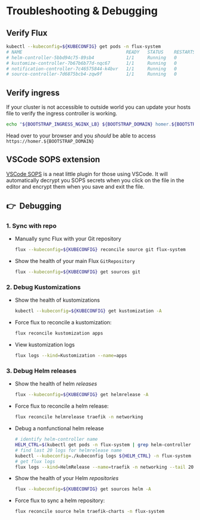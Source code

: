 # Troubleshooting & Debugging

## Verify Flux

```sh
kubectl --kubeconfig=${KUBECONFIG} get pods -n flux-system
# NAME                                       READY   STATUS    RESTARTS   AGE
# helm-controller-5bbd94c75-89sb4            1/1     Running   0          1h
# kustomize-controller-7b67b6b77d-nqc67      1/1     Running   0          1h
# notification-controller-7c46575844-k4bvr   1/1     Running   0          1h
# source-controller-7d6875bcb4-zqw9f         1/1     Running   0          1h
```

## Verify ingress

If your cluster is not accessible to outside world you can update your
hosts file to verify the ingress controller is working.

```sh
echo "${BOOTSTRAP_INGRESS_NGINX_LB} ${BOOTSTRAP_DOMAIN} homer.${BOOTSTRAP_DOMAIN}" | sudo tee -a /etc/hosts
```

Head over to your browser and you _should_ be able to access
`https://homer.${BOOTSTRAP_DOMAIN}`

## VSCode SOPS extension

[VSCode SOPS](https://marketplace.visualstudio.com/items?itemName=signageos.signageos-vscode-sops)
is a neat little plugin for those using VSCode.
It will automatically decrypt you SOPS secrets when you click on the file
in the editor and encrypt them when you save  and exit the file.

## :point_right:&nbsp; Debugging

### 1. Sync with repo

* Manually sync Flux with your Git repository

  ```sh
  flux --kubeconfig=${KUBECONFIG} reconcile source git flux-system
  ```

* Show the health of your main Flux `GitRepository`

  ```sh
  flux --kubeconfig=${KUBECONFIG} get sources git
  ```

### 2. Debug Kustomizations

* Show the health of kustomizations

  ```sh
  kubectl --kubeconfig=${KUBECONFIG} get kustomization -A
  ```

* Force flux to reconcile a kustomization:

  ```sh
  flux reconcile kustomization apps
  ```

* View kustomization logs

  ```sh
  flux logs --kind=Kustomization --name=apps
  ```

### 3. Debug Helm releases

* Show the health of helm _releases_

  ```sh
  flux --kubeconfig=${KUBECONFIG} get helmrelease -A
  ```

* Force flux to reconcile a helm release:

  ```sh
  flux reconcile helmrelease traefik -n networking
  ```

* Debug a nonfunctional helm release

  ```sh
  # identify helm-controller name
  HELM_CTRL=$(kubectl get pods -n flux-system | grep helm-controller | awk '{print $1}')
  # find last 20 logs for helmrelease name
  kubectl --kubeconfig=./kubeconfig logs ${HELM_CTRL} -n flux-system | grep traefik | tail -20
  # get flux logs
  flux logs --kind=HelmRelease --name=traefik -n networking --tail 20
  ```

* Show the health of your Helm _repositories_

  ```sh
  flux --kubeconfig=${KUBECONFIG} get sources helm -A
  ```

* Force flux to sync a helm repository:

  ```sh
  flux reconcile source helm traefik-charts -n flux-system
  ```
